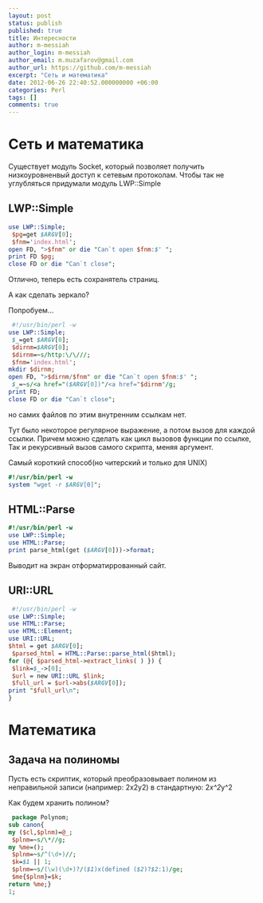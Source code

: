 ```yaml
---
layout: post
status: publish
published: true
title: Интересности
author: m-messiah
author_login: m-messiah
author_email: m.muzafarov@gmail.com
author_url: https://github.com/m-messiah
excerpt: "Сеть и математика"
date: 2012-06-26 22:40:52.000000000 +06:00
categories: Perl
tags: []
comments: true
---
```


# Сеть и математика #


Существует модуль Socket, который позволяет получить низкоуровненвый доступ к сетевым протоколам.
Чтобы так не углубляться придумали модуль LWP::Simple
## LWP::Simple ##

```perl
use LWP::Simple;
 $pg=get $ARGV[0];
 $fnm='index.html';
open FD, ">$fnm" or die "Can`t open $fnm:$' ";
print FD $pg;
close FD or die "Can`t close";
```

Отлично, теперь есть сохранятель страниц.

А как сделать зеркало?

Попробуем...

```perl
 #!/usr/bin/perl -w
use LWP::Simple;
 $_=get $ARGV[0];
 $dirnm=$ARGV[0];
 $dirnm=~s/http:\/\///;
 $fnm='index.html';
mkdir $dirnm;
open FD, ">$dirnm/$fnm" or die "Can`t open $fnm:$' ";
 $_=~s/<a href="($ARGV[0])"/<a href="$dirnm"/g;
print FD;
close FD or die "Can`t close";
```

но самих файлов по этим внутренним ссылкам нет.

Тут было некоторое регулярное выражение, а потом вызов для каждой ссылки.
Причем можно сделать как цикл вызовов функции по ссылке,
Так и рекурсивный вызов самого скрипта, меняя аргумент.

Самый короткий способ(но читерский и только для UNIX)

```perl
#!/usr/bin/perl -w
system "wget -r $ARGV[0]";
```

## HTML::Parse ##

```perl
#!/usr/bin/perl -w
use LWP::Simple;
use HTML::Parse;
print parse_html(get ($ARGV[0]))->format;
```

Выводит на экран отформатиррованный сайт.
## URI::URL ##

```perl
 #!/usr/bin/perl -w
use LWP::Simple;
use HTML::Parse;
use HTML::Element;
use URI::URL;
$html = get $ARGV[0];
 $parsed_html = HTML::Parse::parse_html($html);
for (@{ $parsed_html->extract_links( ) }) {
 $link=$_->[0];
 $url = new URI::URL $link;
 $full_url = $url->abs($ARGV[0]);
print "$full_url\n";
}
```

# Математика #
## Задача на полиномы ##
Пусть есть скриптик, который преобразовывает полином из неправильной записи (например: 2x2y2) в стандартную: 2*x^2*y^2

Как будем хранить полином?

```perl
 package Polynom;
sub canon{
my ($cl,$plnm)=@_;
 $plnm=~s/\*//g;
my %me=();
 $plnm=~s/^(\d+)//;
 $k=$1 || 1;
 $plnm=~s/(\w)(\d+)?/($1)x(defined ($2)?$2:1)/ge;
 $me{$plnm}=$k;
return %me;}
1;
```



